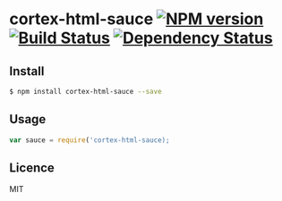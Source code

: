 # cortex-html-sauce [![NPM version](https://badge.fury.io/js/cortex-html-sauce.svg)](http://badge.fury.io/js/cortex-html-sauce) [![Build Status](https://travis-ci.org/cortexjs/cortex-html-sauce.svg?branch=master)](https://travis-ci.org/cortexjs/cortex-html-sauce) [![Dependency Status](https://gemnasium.com/cortexjs/cortex-html-sauce.svg)](https://gemnasium.com/cortexjs/cortex-html-sauce)

<!-- description -->

## Install

```bash
$ npm install cortex-html-sauce --save
```

## Usage

```js
var sauce = require('cortex-html-sauce);
```

## Licence

MIT
<!-- do not want to make nodeinit to complicated, you can edit this whenever you want. -->
